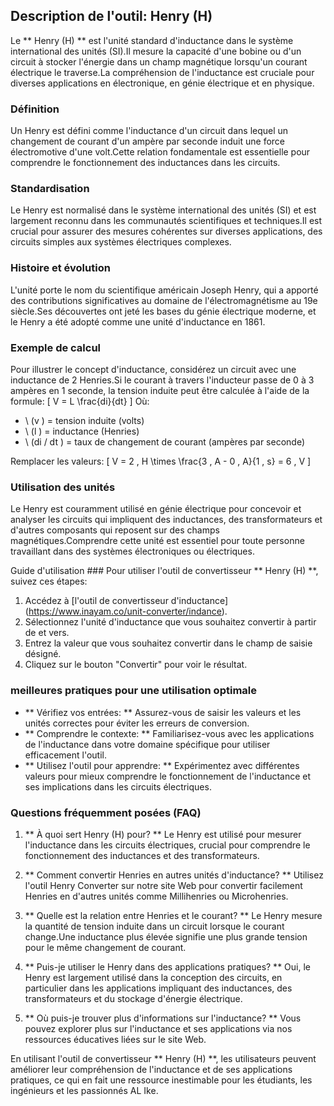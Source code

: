 ## Description de l'outil: Henry (H)

Le ** Henry (H) ** est l'unité standard d'inductance dans le système international des unités (SI).Il mesure la capacité d'une bobine ou d'un circuit à stocker l'énergie dans un champ magnétique lorsqu'un courant électrique le traverse.La compréhension de l'inductance est cruciale pour diverses applications en électronique, en génie électrique et en physique.

### Définition
Un Henry est défini comme l'inductance d'un circuit dans lequel un changement de courant d'un ampère par seconde induit une force électromotive d'une volt.Cette relation fondamentale est essentielle pour comprendre le fonctionnement des inductances dans les circuits.

### Standardisation
Le Henry est normalisé dans le système international des unités (SI) et est largement reconnu dans les communautés scientifiques et techniques.Il est crucial pour assurer des mesures cohérentes sur diverses applications, des circuits simples aux systèmes électriques complexes.

### Histoire et évolution
L'unité porte le nom du scientifique américain Joseph Henry, qui a apporté des contributions significatives au domaine de l'électromagnétisme au 19e siècle.Ses découvertes ont jeté les bases du génie électrique moderne, et le Henry a été adopté comme une unité d'inductance en 1861.

### Exemple de calcul
Pour illustrer le concept d'inductance, considérez un circuit avec une inductance de 2 Henries.Si le courant à travers l'inducteur passe de 0 à 3 ampères en 1 seconde, la tension induite peut être calculée à l'aide de la formule:
\[ V = L \frac{di}{dt} \]
Où:
- \ (v \) = tension induite (volts)
- \ (l \) = inductance (Henries)
- \ (di / dt \) = taux de changement de courant (ampères par seconde)

Remplacer les valeurs:
\[ V = 2 \, H \times \frac{3 \, A - 0 \, A}{1 \, s} = 6 \, V \]

### Utilisation des unités
Le Henry est couramment utilisé en génie électrique pour concevoir et analyser les circuits qui impliquent des inductances, des transformateurs et d'autres composants qui reposent sur des champs magnétiques.Comprendre cette unité est essentiel pour toute personne travaillant dans des systèmes électroniques ou électriques.

Guide d'utilisation ###
Pour utiliser l'outil de convertisseur ** Henry (H) **, suivez ces étapes:
1. Accédez à [l'outil de convertisseur d'inductance] (https://www.inayam.co/unit-converter/indance).
2. Sélectionnez l'unité d'inductance que vous souhaitez convertir à partir de et vers.
3. Entrez la valeur que vous souhaitez convertir dans le champ de saisie désigné.
4. Cliquez sur le bouton "Convertir" pour voir le résultat.

### meilleures pratiques pour une utilisation optimale
- ** Vérifiez vos entrées: ** Assurez-vous de saisir les valeurs et les unités correctes pour éviter les erreurs de conversion.
- ** Comprendre le contexte: ** Familiarisez-vous avec les applications de l'inductance dans votre domaine spécifique pour utiliser efficacement l'outil.
- ** Utilisez l'outil pour apprendre: ** Expérimentez avec différentes valeurs pour mieux comprendre le fonctionnement de l'inductance et ses implications dans les circuits électriques.

### Questions fréquemment posées (FAQ)

1. ** À quoi sert Henry (H) pour? **
Le Henry est utilisé pour mesurer l'inductance dans les circuits électriques, crucial pour comprendre le fonctionnement des inductances et des transformateurs.

2. ** Comment convertir Henries en autres unités d'inductance? **
Utilisez l'outil Henry Converter sur notre site Web pour convertir facilement Henries en d'autres unités comme Millihenries ou Microhenries.

3. ** Quelle est la relation entre Henries et le courant? **
Le Henry mesure la quantité de tension induite dans un circuit lorsque le courant change.Une inductance plus élevée signifie une plus grande tension pour le même changement de courant.

4. ** Puis-je utiliser le Henry dans des applications pratiques? **
Oui, le Henry est largement utilisé dans la conception des circuits, en particulier dans les applications impliquant des inductances, des transformateurs et du stockage d'énergie électrique.

5. ** Où puis-je trouver plus d'informations sur l'inductance? **
Vous pouvez explorer plus sur l'inductance et ses applications via nos ressources éducatives liées sur le site Web.

En utilisant l'outil de convertisseur ** Henry (H) **, les utilisateurs peuvent améliorer leur compréhension de l'inductance et de ses applications pratiques, ce qui en fait une ressource inestimable pour les étudiants, les ingénieurs et les passionnés AL Ike.